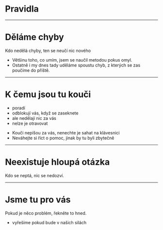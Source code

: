<!-- .slide: data-state="c-slide-inter" -->
# Pravidla

---

# Děláme chyby

Kdo nedělá chyby, ten se neučí nic nového

>>>
* Většinu toho, co umím, jsem se naučil metodou pokus omyl.
* Ostatně i my dnes tady uděláme spoustu chyb, z kterých se zas poučíme do příště.

---

# K čemu jsou tu kouči

* poradí
* odblokují vás, když se zaseknete
* ale nedělají nic za vás
* nelze je otravovat

>>>
* Kouči nepíšou za vás, nenechte je sahat na klávesnici
* Neváhejte si říct o pomoc, jinak by tu byli zbytečně

---

# Neexistuje hloupá otázka

Kdo se neptá, nic se nedozví.

---

# Jsme tu pro vás

Pokud je něco problém, řekněte to hned.

>>>
* vyřešíme pokud bude v našich silách
